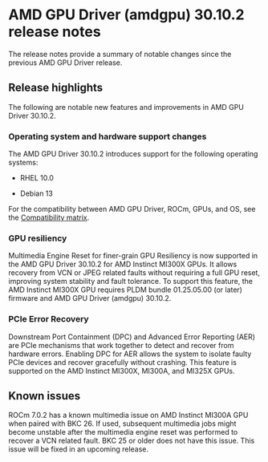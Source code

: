 # AMD GPU Driver (amdgpu) 30.10.2 release notes

The release notes provide a summary of notable changes since the previous AMD GPU Driver release.

## Release highlights

The following are notable new features and improvements in AMD GPU Driver 30.10.2.

### Operating system and hardware support changes

The AMD GPU Driver 30.10.2 introduces support for the following operating systems:

* RHEL 10.0

* Debian 13

For the compatibility between AMD GPU Driver, ROCm, GPUs, and OS, see the [Compatibility matrix](../../compatibility/compatibility-matrix.rst).

### GPU resiliency

Multimedia Engine Reset for finer-grain GPU Resiliency is now supported in the AMD GPU Driver 30.10.2 for AMD Instinct MI300X GPUs. It allows recovery from VCN or JPEG related faults without requiring a full GPU reset, improving system stability and fault tolerance.
To support this feature, the AMD Instinct MI300X GPU requires PLDM bundle 01.25.05.00 (or later) firmware and AMD GPU Driver (amdgpu) 30.10.2.

### PCIe Error Recovery

Downstream Port Containment (DPC) and Advanced Error Reporting (AER) are PCIe mechanisms that work together to detect and recover from hardware errors. Enabling DPC for AER allows the system to isolate faulty PCIe devices and recover gracefully without crashing. This feature is supported on the AMD Instinct MI300X, MI300A, and MI325X GPUs.

## Known issues

ROCm 7.0.2 has a known multimedia issue on AMD Instinct MI300A GPU when paired with BKC 26. If used, subsequent multimedia jobs might become unstable after the multimedia engine reset was performed to recover a VCN related fault. BKC 25 or older does not have this issue. This issue will be fixed in an upcoming release.
